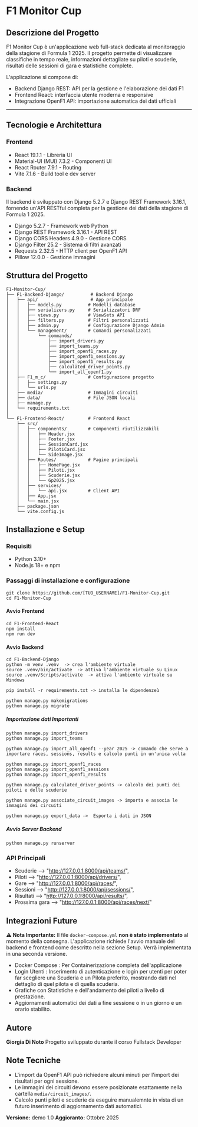 # F1 Monitor Cup 

## Descrizione del Progetto
F1 Monitor Cup è un'applicazione web full-stack dedicata al monitoraggio della stagione di Formula 1 2025. Il progetto permette di visualizzare classifiche in tempo reale, informazioni dettagliate su piloti e scuderie, risultati delle sessioni di gara e statistiche complete.

L'applicazione si compone di:
- Backend Django REST: API per la gestione e l'elaborazione dei dati F1
- Frontend React: interfaccia utente moderna e responsive
- Integrazione OpenF1 API: importazione automatica dei dati ufficiali

-----
## Tecnologie e Architettura

### Frontend
- React 19.1.1 - Libreria UI
- Material-UI (MUI) 7.3.2 - Componenti UI
- React Router 7.9.1 - Routing
- Vite 7.1.6 - Build tool e dev server

### Backend
Il backend è sviluppato con Django 5.2.7 e Django REST Framework 3.16.1, fornendo un'API RESTful completa per la gestione dei dati della stagione di Formula 1 2025.

- Django 5.2.7 - Framework web Python
- Django REST Framework 3.16.1 - API REST
- Django CORS Headers 4.9.0 - Gestione CORS
- Django Filter 25.2 - Sistema di filtri avanzati
- Requests 2.32.5 - HTTP client per OpenF1 API
- Pillow 12.0.0 - Gestione immagini

## Struttura del Progetto
```
F1-Monitor-Cup/
├── F1-Backend-Django/          # Backend Django
│   ├── api/                    # App principale
│   │   ├── models.py          # Modelli database
│   │   ├── serializers.py     # Serializzatori DRF
│   │   ├── views.py           # ViewSets API
│   │   ├── filters.py         # Filtri personalizzati
│   │   ├── admin.py           # Configurazione Django Admin
│   │   └── management/        # Comandi personalizzati
│   │       └── commands/
│   │           ├── import_drivers.py
│   │           ├── import_teams.py
│   │           ├── import_openf1_races.py
│   │           ├── import_openf1_sessions.py
│   │           ├── import_openf1_results.py
│   │           ├── calculated_driver_points.py
│   │           └── import_all_openf1.py
│   ├── F1_m_c/                # Configurazione progetto
│   │   ├── settings.py
│   │   └── urls.py
│   ├── media/                 # Immagini circuiti
│   ├── data/                  # File JSON locali
│   ├── manage.py
│   └── requirements.txt
│
└── F1-Frontend-React/         # Frontend React
    ├── src/
    │   ├── components/        # Componenti riutilizzabili
    │   │   ├── Header.jsx
    │   │   ├── Footer.jsx
    │   │   ├── SessionCard.jsx
    │   │   ├── PilotiCard.jsx
    │   │   └── SideImage.jsx
    │   ├── Routes/            # Pagine principali
    │   │   ├── HomePage.jsx
    │   │   ├── Piloti.jsx
    │   │   ├── Scuderie.jsx
    │   │   └── Gp2025.jsx
    │   ├── services/
    │   │   └── api.jsx        # Client API
    │   ├── App.jsx
    │   └── main.jsx
    ├── package.json
    └── vite.config.js
```

## Installazione e Setup
### Requisiti
- Python 3.10+
- Node.js 18+ e npm

### Passaggi di installazione e configurazione
```
git clone https://github.com/[TUO_USERNAME]/F1-Monitor-Cup.git
cd F1-Monitor-Cup
```
#### Avvio Frontend
```
cd F1-Frontend-React
npm install
npm run dev
```

#### Avvio Backend
```
cd F1-Backend-Django
python -m venv .venv  -> crea l'ambiente virtuale
source .venv/bin/activate  -> attiva l'ambiente virtuale su Linux
source .venv/Scripts/activate  -> attiva l'ambiente virtuale su Windows

pip install -r requirements.txt -> installa le dipendenzeù

python manage.py makemigrations
python manage.py migrate

```
##### Importazione dati Importanti
```
python manage.py import_drivers
python manage.py import_teams

python manage.py import_all_openf1 --year 2025 -> comando che serve a importare races, sessions, results e calcolo punti in un'unica volta

python manage.py import_openf1_races
python manage.py import_openf1_sessions
python manage.py import_openf1_results

python manage.py calculated_driver_points -> calcolo dei punti dei piloti e delle scuderie

python manage.py associate_circuit_images -> importa e associa le immagini dei circuiti

python manage.py export_data ->  Esporta i dati in JSON 
```
##### Avvio Server Backend
```
python manage.py runserver
```

### API Principali

- Scuderie --> "http://127.0.0.1:8000/api/teams/",
- Piloti --> "http://127.0.0.1:8000/api/drivers/",
- Gare --> "http://127.0.0.1:8000/api/races/",
- Sessioni --> "http://127.0.0.1:8000/api/sessions/",
- Risultati --> "http://127.0.0.1:8000/api/results/",
- Prossima gara --> "http://127.0.0.1:8000/api/races/next/"


## Integrazioni Future 
**⚠️ Nota Importante:** Il file `docker-compose.yml` **non è stato implementato** al momento della consegna.
L'applicazione richiede l'avvio manuale del backend e frontend come descritto nella sezione Setup.
Verrà implementata in una seconda versione.

- Docker Compose : Per Containerizazione completa dell'applicazione 
- Login Utenti : Inserimento di autenticazione e login per utenti per poter far scegliere una Scuderia e un Pilota preferito, mostrando dati nel dettaglio di quel pilota e di quella scuderia.
- Grafiche con Statistiche e dell'andamento dei piloti a livello di prestazione.
- Aggiornamenti automatici dei dati a fine sessione o in un giorno e un orario stabilito.

## Autore
**Giorgia Di Noto**
Progetto sviluppato durante il corso Fullstack Developer

## Note Tecniche
- L'import da OpenF1 API può richiedere alcuni minuti per l'import dei risultati per ogni sessione.
- Le immagini dei circuiti devono essere posizionate esattamente nella cartella `media/circuit_images/`.
- Calcolo punti piloti e scuderie da eseguire manualemnte in vista di un futuro inserimento di aggiornamento dati automatici.


**Versione:** demo 1.0
**Aggioranto:** Ottobre 2025
